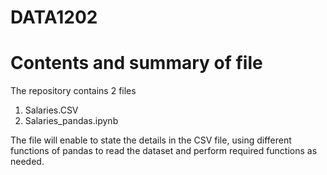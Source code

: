 # DATA1202
# Contents and summary of file
The repository contains 2 files
1. Salaries.CSV
2. Salaries_pandas.ipynb

The file will enable to state the details in the CSV file, using different functions  of pandas to read the dataset and perform required functions as needed.
